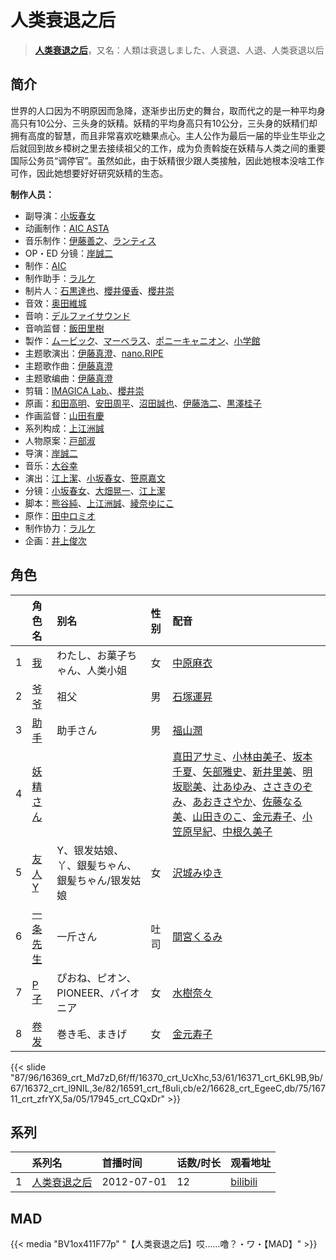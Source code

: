 # 人类衰退之后


> <u>**[人类衰退之后](https://bgm.tv/subject/26449)**</u>，又名：人類は衰退しました、人衰退、人退、人类衰退以后

## 简介

世界的人口因为不明原因而急降，逐渐步出历史的舞台，取而代之的是一种平均身高只有10公分、三头身的妖精。妖精的平均身高只有10公分，三头身的妖精们却拥有高度的智慧，而且非常喜欢吃糖果点心。主人公作为最后一届的毕业生毕业之后就回到故乡樟树之里去接续祖父的工作，成为负责斡旋在妖精与人类之间的重要国际公务员“调停官”。虽然如此，由于妖精很少跟人类接触，因此她根本没啥工作可作，因此她想要好好研究妖精的生态。

**制作人员：**
- 副导演：[小坂春女](https://bgm.tv/person/1092)
- 动画制作：[AIC ASTA](https://bgm.tv/person/29036)
- 音乐制作：[伊藤善之](https://bgm.tv/person/52)、[ランティス](https://bgm.tv/person/57)
- OP・ED 分镜：[岸誠二](https://bgm.tv/person/1656)
- 制作：[AIC](https://bgm.tv/person/402)
- 制作助手：[ラルケ](https://bgm.tv/person/8203)
- 制片人：[石黒達也](https://bgm.tv/person/49513)、[櫻井優香](https://bgm.tv/person/3666)、[櫻井崇](https://bgm.tv/person/12420)
- 音效：[奥田維城](https://bgm.tv/person/28239)
- 音响：[デルファイサウンド](https://bgm.tv/person/29859)
- 音响监督：[飯田里樹](https://bgm.tv/person/2642)
- 製作：[ムービック](https://bgm.tv/person/310)、[マーベラス](https://bgm.tv/person/8094)、[ポニーキャニオン](https://bgm.tv/person/64)、[小学館](https://bgm.tv/person/6749)
- 主题歌演出：[伊藤真澄](https://bgm.tv/person/383)、[nano.RIPE](https://bgm.tv/person/6400)
- 主题歌作曲：[伊藤真澄](https://bgm.tv/person/383)
- 主题歌编曲：[伊藤真澄](https://bgm.tv/person/383)
- 剪辑：[IMAGICA Lab.](https://bgm.tv/person/265)、[櫻井崇](https://bgm.tv/person/12420)
- 原画：[和田高明](https://bgm.tv/person/7519)、[安田周平](https://bgm.tv/person/33533)、[沼田誠也](https://bgm.tv/person/3447)、[伊藤浩二](https://bgm.tv/person/1966)、[黒澤桂子](https://bgm.tv/person/14840)
- 作画监督：[山田有慶](https://bgm.tv/person/23124)
- 系列构成：[上江洲誠](https://bgm.tv/person/1599)
- 人物原案：[戸部淑](https://bgm.tv/person/8026)
- 导演：[岸誠二](https://bgm.tv/person/1656)
- 音乐：[大谷幸](https://bgm.tv/person/234)
- 演出：[江上潔](https://bgm.tv/person/1097)、[小坂春女](https://bgm.tv/person/1092)、[笹原嘉文](https://bgm.tv/person/26737)
- 分镜：[小坂春女](https://bgm.tv/person/1092)、[大畑晃一](https://bgm.tv/person/762)、[江上潔](https://bgm.tv/person/1097)
- 脚本：[熊谷純](https://bgm.tv/person/9215)、[上江洲誠](https://bgm.tv/person/1599)、[綾奈ゆにこ](https://bgm.tv/person/7345)
- 原作：[田中ロミオ](https://bgm.tv/person/6149)
- 制作协力：[ラルケ](https://bgm.tv/person/8203)
- 企画：[井上俊次](https://bgm.tv/person/963)

## 角色

|     |   角色名   |   别名  | 性别 |  配音  |
|:--- |:------  |:----      |:---  |:--   |
| 1 | [我](https://bgm.tv/character/16369) | わたし、お菓子ちゃん、人类小姐 | 女 | [中原麻衣](https://bgm.tv/person/4145) |
| 2 | [爷爷](https://bgm.tv/character/16370) | 祖父 | 男 | [石塚運昇](https://bgm.tv/person/4045) |
| 3 | [助手](https://bgm.tv/character/16371) | 助手さん | 男 | [福山潤](https://bgm.tv/person/3818) |
| 4 | [妖精さん](https://bgm.tv/character/16372) |  |  | [真田アサミ](https://bgm.tv/person/3847)、[小林由美子](https://bgm.tv/person/3849)、[坂本千夏](https://bgm.tv/person/4092)、[矢部雅史](https://bgm.tv/person/4611)、[新井里美](https://bgm.tv/person/4625)、[明坂聡美](https://bgm.tv/person/4698)、[辻あゆみ](https://bgm.tv/person/4784)、[ささきのぞみ](https://bgm.tv/person/4793)、[あおきさやか](https://bgm.tv/person/4869)、[佐藤なる美](https://bgm.tv/person/5214)、[山田きのこ](https://bgm.tv/person/5298)、[金元寿子](https://bgm.tv/person/5941)、[小笠原早紀](https://bgm.tv/person/7804)、[中根久美子](https://bgm.tv/person/14155) |
| 5 | [友人Y](https://bgm.tv/character/16591) | Y、银发姑娘、丫、銀髪ちゃん、銀髪ちゃん/银发姑娘 | 女 | [沢城みゆき](https://bgm.tv/person/4244) |
| 6 | [一条先生](https://bgm.tv/character/16628) | 一斤さん | 吐司 | [間宮くるみ](https://bgm.tv/person/4948) |
| 7 | [P子](https://bgm.tv/character/16711) | ぴおね、ピオン、PIONEER、パイオニア | 女 | [水樹奈々](https://bgm.tv/person/1) |
| 8 | [卷发](https://bgm.tv/character/17945) | 巻き毛、まきげ | 女 | [金元寿子](https://bgm.tv/person/5941) |

{{< slide "87/96/16369_crt_Md7zD,6f/ff/16370_crt_UcXhc,53/61/16371_crt_6KL9B,9b/67/16372_crt_l9NIL,3e/82/16591_crt_f8uIi,cb/e2/16628_crt_EgeeC,db/75/16711_crt_zfrYX,5a/05/17945_crt_CQxDr" >}}

## 系列

|     |   系列名   |   首播时间  | 话数/时长  | 观看地址 |
|:---  |:------    |:----      |:---       |:---  |
| 1 |[人类衰退之后](https://bgm.tv/subject/26449)| 2012-07-01 | 12 | [bilibili](https://www.bilibili.com/bangumi/play/ep12747)  |


## MAD

{{< media  "BV1ox411F77p"
"【人类衰退之后】哎……噜？・ワ・【MAD】"  >}}
